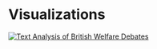 # Visualizations

<div>
<div class='tableauPlaceholder' id='viz1619221113896' style='position: relative'><noscript><a href='#'><img alt='Text Analysis of British Welfare Debates ' src='https:&#47;&#47;public.tableau.com&#47;static&#47;images&#47;Te&#47;TextAnalysisofBritishWelfareDebates&#47;Story1&#47;1_rss.png' style='border: none' /></a></noscript><object class='tableauViz'  style='display:none;'><param name='host_url' value='https%3A%2F%2Fpublic.tableau.com%2F' /> <param name='embed_code_version' value='3' /> <param name='site_root' value='' /><param name='name' value='TextAnalysisofBritishWelfareDebates&#47;Story1' /><param name='tabs' value='no' /><param name='toolbar' value='yes' /><param name='static_image' value='https:&#47;&#47;public.tableau.com&#47;static&#47;images&#47;Te&#47;TextAnalysisofBritishWelfareDebates&#47;Story1&#47;1.png' /> <param name='animate_transition' value='yes' /><param name='display_static_image' value='yes' /><param name='display_spinner' value='yes' /><param name='display_overlay' value='yes' /><param name='display_count' value='yes' /><param name='language' value='en' /></object> </div>               